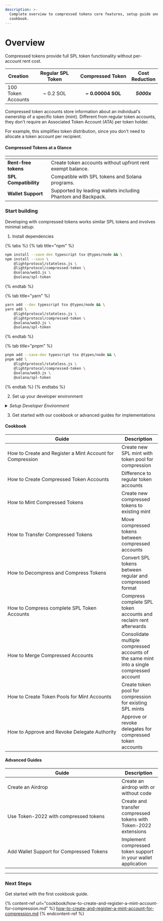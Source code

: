 ```yaml
---
description: >-
  Complete overview to compressed tokens core features, setup guide and
  cookbook.
---
```


# Overview

Compressed tokens provide full SPL token functionality without per-account rent cost.

<table><thead><tr><th valign="middle">Creation</th><th width="200" align="center">Regular SPL Token</th><th width="200" align="center">Compressed Token</th><th align="center">Cost Reduction</th></tr></thead><tbody><tr><td valign="middle">100 Token Accounts</td><td align="center">~ 0.2 SOL</td><td align="center"><strong>~ 0.00004 SOL</strong></td><td align="center"><em><strong>5000x</strong></em></td></tr></tbody></table>

Compressed token accounts store information about an individual's ownership of a specific token (mint). Different from regular token accounts, they don't require an Associated Token Account (ATA) per token holder.

For example, this simplifies token distribution, since you don't need to allocate a token account per recipient.

#### Compressed Tokens at a Glance

<table data-view="cards"><thead><tr><th></th><th></th></tr></thead><tbody><tr><td><strong>Rent-free tokens</strong></td><td>Create token accounts without upfront rent exempt balance.</td></tr><tr><td><strong>SPL Compatibility</strong></td><td>Compatible with SPL tokens and Solana programs.</td></tr><tr><td><strong>Wallet Support</strong></td><td>Supported by leading wallets including Phantom and Backpack.</td></tr></tbody></table>

### Start building

Developing with compressed tokens works similar SPL tokens and involves minimal setup:

1. Install dependencies

{% tabs %}
{% tab title="npm" %}
```bash
npm install --save-dev typescript tsx @types/node && \
npm install --save \
    @lightprotocol/stateless.js \
    @lightprotocol/compressed-token \
    @solana/web3.js \
    @solana/spl-token
```
{% endtab %}

{% tab title="yarn" %}
```bash
yarn add --dev typescript tsx @types/node && \
yarn add \
    @lightprotocol/stateless.js \
    @lightprotocol/compressed-token \
    @solana/web3.js \
    @solana/spl-token
```
{% endtab %}

{% tab title="pnpm" %}
```bash
pnpm add --save-dev typescript tsx @types/node && \
pnpm add \
    @lightprotocol/stateless.js \
    @lightprotocol/compressed-token \
    @solana/web3.js \
    @solana/spl-token
```
{% endtab %}
{% endtabs %}

2. Set up your developer environment

<details>

<summary><em>Setup Developer Environment</em></summary>

By default, all guides use Localnet.

```bash
# Install the development CLI
npm install @lightprotocol/zk-compression-cli
```

```bash
# Start a local test validator
light test-validator

## ensure you have the Solana CLI accessible in your system PATH 
```

```typescript
// createRpc() defaults to local test validator endpoints
import {
  Rpc,
  createRpc,
} from "@lightprotocol/stateless.js";

const connection: Rpc = createRpc();

async function main() {
  let slot = await connection.getSlot();
  console.log(slot);

  let health = await connection.getIndexerHealth(slot);
  console.log(health);
  // "Ok"
}

main();
```

**Alternative: Using Devnet**

Replace `<your-api-key>` with your actual API key. [Get your API key here](https://www.helius.dev/zk-compression), if you don't have one yet.

```typescript
import { createRpc } from "@lightprotocol/stateless.js";

// Helius exposes Solana and Photon RPC endpoints through a single URL
const RPC_ENDPOINT = "https://devnet.helius-rpc.com?api-key=<your_api_key>";
const connection = createRpc(RPC_ENDPOINT, RPC_ENDPOINT, RPC_ENDPOINT);

console.log("Connection created!");
console.log("RPC Endpoint:", RPC_ENDPOINT);
```

</details>

3. Get started with our cookbook or advanced guides for implementations

#### Cookbook

<table><thead><tr><th width="359.98333740234375">Guide</th><th>Description</th></tr></thead><tbody><tr><td>How to Create and Register a Mint Account for Compression</td><td>Create new SPL mint with token pool for compression</td></tr><tr><td>How to Create Compressed Token Accounts</td><td>Difference to regular token accounts</td></tr><tr><td>How to Mint Compressed Tokens</td><td>Create new compressed tokens to existing mint</td></tr><tr><td>How to Transfer Compressed Tokens</td><td>Move compressed tokens between compressed accounts</td></tr><tr><td>How to Decompress and Compress Tokens</td><td>Convert SPL tokens between regular and compressed format</td></tr><tr><td>How to Compress complete SPL Token Accounts</td><td>Compress complete SPL token accounts and reclaim rent afterwards</td></tr><tr><td>How to Merge Compressed Accounts</td><td>Consolidate multiple compressed accounts of the same mint into a single compressed account</td></tr><tr><td>How to Create Token Pools for Mint Accounts</td><td>Create token pool for compression for existing SPL mints</td></tr><tr><td>How to Approve and Revoke Delegate Authority</td><td>Approve or revoke delegates for compressed token accounts</td></tr></tbody></table>

#### Advanced Guides

<table><thead><tr><th width="360.35003662109375">Guide</th><th>Description</th></tr></thead><tbody><tr><td>Create an Airdrop</td><td>Create an airdrop with or without code</td></tr><tr><td>Use Token-2022 with compressed tokens</td><td>Create and transfer compressed tokens with Token-2022 extensions</td></tr><tr><td>Add Wallet Support for Compressed Tokens</td><td>Implement compressed token support in your wallet application</td></tr></tbody></table>

***

### Next Steps

Get started with the first cookbook guide.

{% content-ref url="cookbook/how-to-create-and-register-a-mint-account-for-compression.md" %}
[how-to-create-and-register-a-mint-account-for-compression.md](cookbook/how-to-create-and-register-a-mint-account-for-compression.md)
{% endcontent-ref %}
